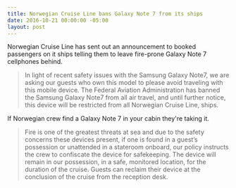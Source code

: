 ```yaml
---
title: Norwegian Cruise Line bans Galaxy Note 7 from its ships
date: 2016-10-21 00:00:00 -05:00
layout: post
---
```


Norwegian Cruise Line has sent out an announcement to booked passengers on it ships telling them to leave fire-prone Galaxy Note 7 cellphones behind.

> In light of recent safety issues with the Samsung Galaxy Note7, we are asking our guests who own this model to please avoid traveling with this mobile device. The Federal Aviation Administration has banned the Samsung Galaxy Note7 from all air travel, and until further notice, this device will be restricted from all Norwegian Cruise Line, ships.

If Norwegian crew find a Galaxy Note 7 in your cabin they're taking it.

> Fire is one of the greatest threats at sea and due to the safety concerns these devices present, if one is found in a guest’s possession or unattended in a stateroom onboard, our policy instructs the crew to confiscate the device for safekeeping. The device will remain in our possession, in a safe, monitored location, for the duration of the cruise. Guests can reclaim their device at the conclusion of the cruise from the reception desk.
